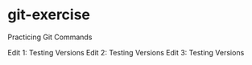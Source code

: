 # git-exercise
Practicing Git Commands

Edit 1: Testing Versions
Edit 2: Testing Versions
Edit 3: Testing Versions
